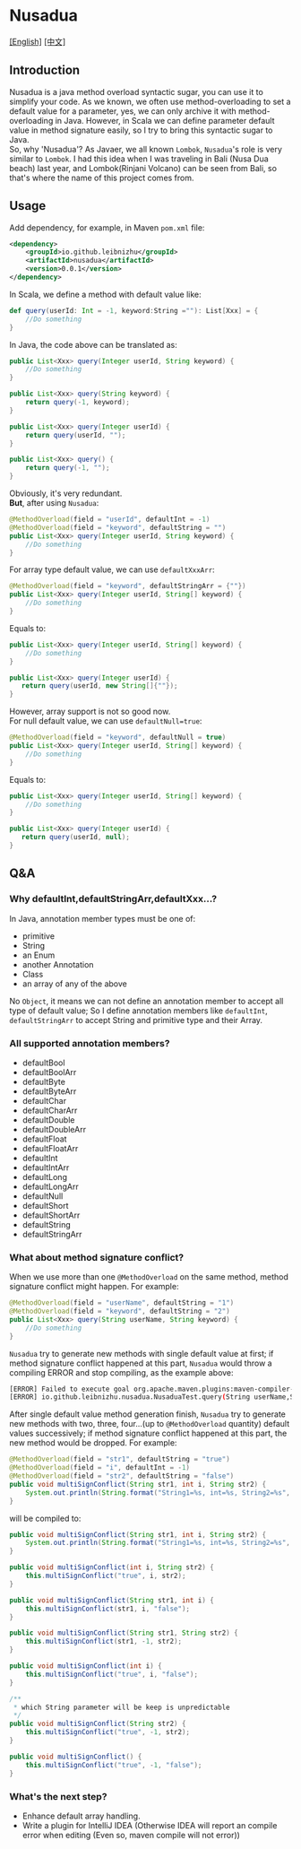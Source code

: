 # Nusadua
[[English]](README.md)  [[中文]](README-zh.md)
## Introduction
Nusadua is a java method overload syntactic sugar, you can use it to simplify your code. As we known, we often use method-overloading to set a default value for a parameter, yes, we can only archive it with method-overloading in Java. However, in Scala we can define parameter default value in method signature easily, so I try to bring this syntactic sugar to Java.  
So, why 'Nusadua'? As Javaer, we all known `Lombok`, `Nusadua`'s role is very similar to `Lombok`. I had this idea when I was traveling in Bali (Nusa Dua beach) last year, and Lombok(Rinjani Volcano) can be seen from Bali, so that's where the name of this project comes from.

## Usage
Add dependency, for example, in Maven `pom.xml` file:  
```xml
<dependency>
    <groupId>io.github.leibnizhu</groupId>
    <artifactId>nusadua</artifactId>
    <version>0.0.1</version>
</dependency>
```
In Scala, we define a method with default value like:
```scala
def query(userId: Int = -1, keyword:String =""): List[Xxx] = {
    //Do something
}
```
In Java, the code above can be translated as:
```java
public List<Xxx> query(Integer userId, String keyword) {
    //Do something
}

public List<Xxx> query(String keyword) {
    return query(-1, keyword);
}

public List<Xxx> query(Integer userId) {
    return query(userId, "");
}

public List<Xxx> query() {
    return query(-1, "");
}
```
Obviously, it's very redundant.  
**But**, after using `Nusadua`: 
```java
@MethodOverload(field = "userId", defaultInt = -1)
@MethodOverload(field = "keyword", defaultString = "")
public List<Xxx> query(Integer userId, String keyword) {
    //Do something
}
```
For array type default value, we can use `defaultXxxArr`:
```java
@MethodOverload(field = "keyword", defaultStringArr = {""})
public List<Xxx> query(Integer userId, String[] keyword) {
    //Do something
}
```
Equals to:
```java
public List<Xxx> query(Integer userId, String[] keyword) {
    //Do something
}

public List<Xxx> query(Integer userId) {
   return query(userId, new String[]{""});
}
```
However, array support is not so good now.  
For null default value, we can use `defaultNull=true`:
```java
@MethodOverload(field = "keyword", defaultNull = true)
public List<Xxx> query(Integer userId, String[] keyword) {
    //Do something
}
```
Equals to:
```java
public List<Xxx> query(Integer userId, String[] keyword) {
    //Do something
}

public List<Xxx> query(Integer userId) {
   return query(userId, null);
}
```

## Q&A
### Why defaultInt,defaultStringArr,defaultXxx...?
In Java, annotation member types must be one of:
- primitive
- String
- an Enum
- another Annotation
- Class
- an array of any of the above

No `Object`, it means we can not define an annotation member to accept all type of default value; So I define annotation members like `defaultInt`, `defaultStringArr` to accept String and primitive type and their Array.  
### All supported annotation members?
- defaultBool
- defaultBoolArr
- defaultByte
- defaultByteArr
- defaultChar
- defaultCharArr
- defaultDouble
- defaultDoubleArr
- defaultFloat
- defaultFloatArr
- defaultInt
- defaultIntArr
- defaultLong
- defaultLongArr
- defaultNull
- defaultShort
- defaultShortArr
- defaultString
- defaultStringArr 
  
### What about method signature conflict?
When we use more than one `@MethodOverload` on the same method, method signature conflict might happen. For example:
```java
@MethodOverload(field = "userName", defaultString = "1")
@MethodOverload(field = "keyword", defaultString = "2")
public List<Xxx> query(String userName, String keyword) {
    //Do something
}
```
`Nusadua` try to generate new methods with single default value at first; if method signature conflict happened at this part, `Nusadua` would throw a compiling ERROR and stop compiling, as the example above: 
```bash
[ERROR] Failed to execute goal org.apache.maven.plugins:maven-compiler-plugin:3.1:testCompile (default-testCompile) on project nusadua: Compilation failure
[ERROR] io.github.leibnizhu.nusadua.NusaduaTest.query(String userName,String keyword) method has a MethodOverload annotation's ERROR,Annotation definition: method with same signature (String userName) already existed! Can not continue!
```
After single default value method generation finish, `Nusadua` try to generate new methods with two, three, four...(up to `@MethodOverload` quantity) default values successively; if method signature conflict happened at this part, the new method would be dropped. For example: 
```java
@MethodOverload(field = "str1", defaultString = "true")
@MethodOverload(field = "i", defaultInt = -1)
@MethodOverload(field = "str2", defaultString = "false")
public void multiSignConflict(String str1, int i, String str2) {
    System.out.println(String.format("String1=%s, int=%s, String2=%s", str1, i, str2));
}
```
will be compiled to:
```java
public void multiSignConflict(String str1, int i, String str2) {
    System.out.println(String.format("String1=%s, int=%s, String2=%s", str1, i, str2));
}

public void multiSignConflict(int i, String str2) {
    this.multiSignConflict("true", i, str2);
}

public void multiSignConflict(String str1, int i) {
    this.multiSignConflict(str1, i, "false");
}

public void multiSignConflict(String str1, String str2) {
    this.multiSignConflict(str1, -1, str2);
}

public void multiSignConflict(int i) {
    this.multiSignConflict("true", i, "false");
}

/**
 * which String parameter will be keep is unpredictable
 */
public void multiSignConflict(String str2) {
    this.multiSignConflict("true", -1, str2);
}

public void multiSignConflict() {
    this.multiSignConflict("true", -1, "false");
}
```

### What's the next step?
- Enhance default array handling.
- Write a plugin for IntelliJ IDEA (Otherwise IDEA will report an compile error when editing (Even so, maven compile will not error))
